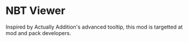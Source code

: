 # NBT Viewer

Inspired by Actually Addition's advanced tooltip, this mod is targetted at mod and pack developers.